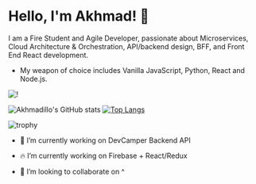 # Hello, I'm Akhmad! 🚀


I am a Fire Student and Agile Developer, passionate about Microservices, Cloud Architecture & Orchestration, API/backend design, BFF, and Front End React development.

* My weapon of choice includes Vanilla JavaScript, Python, React and Node.js.

![!](https://komarev.com/ghpvc/?username=akhmadmamirov&color=brightgreen)

![Akhmadillo's GitHub stats](https://github-readme-stats.vercel.app/api?username=akhmadmamirov&show_icons=true&theme=tokyonight&count_private=true&include_all_commits=true)
[![Top Langs](https://github-readme-stats.vercel.app/api/top-langs/?username=akhmadmamirov&layout=compact&theme=tokyonight)](https://github.com/akhmadmamirov)

![trophy](https://github-profile-trophy.vercel.app/?username=akhmadmamirov)


- 🔭 I’m currently working on DevCamper Backend API

- 🔥 I’m currently working on Firebase + React/Redux
- 👯 I’m looking to collaborate on ^
